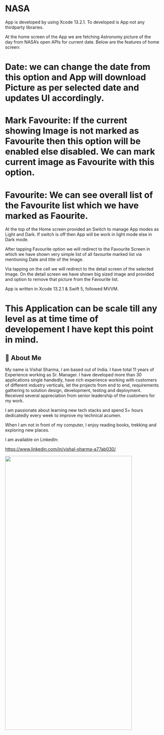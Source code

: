 # NASA

App is developed by using Xcode 13.2.1. To developed is App not any thirdparty libraries.

At the home screen of the App we are fetching Astronomy picture of the day from NASA’s open APIs for current date. Below are the features of home screen:

# Date: we can change the date from this option and App will download Picture as per selected date and updates UI accordingly.
# Mark Favourite: If the current showing Image is not marked as Favourite then this option will be enabled else disabled. We can mark current image as Favourite with this option.
# Favourite: We can see overall list of the Favourite list which we have marked as Faourite.

At the top of the Home screen provided an Switch to manage App modes as Light and Dark. If switch is off then App will be work in light mode else in Dark mode.

After tapping Favourite option we will redirect to the Favourite Screen in which we have shown very simple list of all favourite marked list via mentioning Date and title of the Image.

Via tapping on the cell we will redirect to the detail screen of the selected Image. On the detail screen we have shown big sized image and provided and option to remove that picture from the Favourite list.

App is written in Xcode 13.2.1 & Swift 5, followed MVVM.

# This Application can be scale till any level as at time time of developement I have kept this point in mind.


## 🚀 About Me

 My name is Vishal Sharma, I am based out of India. I have total 11 years of Experience working as Sr. Manager. I have developed more than 30 applications single handedly, have rich experience working with customers of different industry verticals, let the projects from end to end, requirements gathering to solution design, development, testing and deployment. Received several appreciation from senior leadership of the customers for my work.

 I am passionate about learning new tech stacks and spend 5+ hours dedicatedly every week to improve my technical acumen.

 When I am not in front of my computer, I enjoy reading books, trekking and exploring new places.

 I am available on LinkedIn:

https://www.linkedin.com/in/vishal-sharma-a77ab030/ 
 

<img src="https://im3.ezgif.com/tmp/ezgif-3-7fc516e339.gif" width="414" height="896" />
